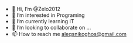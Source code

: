 - 👋 Hi, I’m @Zelo2012
- 👀 I’m interested in Programing
- 🌱 I’m currently learning IT
- 💞️ I’m looking to collaborate on ...
- 📫 How to reach me aleqsnikoghos@gmail.com

<!---
Zelo2012/Zelo2012 is a ✨ special ✨ repository because its `README.md` (this file) appears on your GitHub profile.
You can click the Preview link to take a look at your changes.
--->
